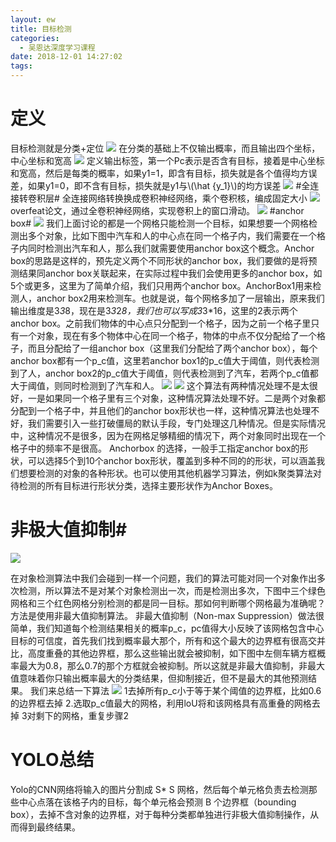 ```yaml
---
layout: ew
title: 目标检测
categories:
  - 吴恩达深度学习课程
date: 2018-12-01 14:27:02
tags:
---
```

# 定义 #
目标检测就是分类+定位
<img src="/images/deepai/001.jpg"/>
在分类的基础上不仅输出概率，而且输出四个坐标，中心坐标和宽高
<img src="/images/deepai/002.jpg"/>
定义输出标签，第一个Pc表示是否含有目标，接着是中心坐标和宽高，然后是每类的概率，如果y1=1，即含有目标，损失就是各个值得均方误差，如果y1=0，即不含有目标，损失就是y1与\\(\hat {y_1}\\)的均方误差
<img src="/images/deepai/003.jpg"/>
#全连接转卷积层#
全连接网络转换换成卷积神经网络，乘个卷积核，编成固定大小
<img src="/images/deepai/004.jpg"/>
overfeat论文，通过全卷积神经网络，实现卷积上的窗口滑动。
<img src="/images/deepai/005.jpg"/>
#anchor box#
<img src="/images/deepai/006.jpg"/>
我们上面讨论的都是一个网格只能检测一个目标，如果想要一个网格检测出多个对象，比如下图中汽车和人的中心点在同一个格子内，我们需要在一个格子内同时检测出汽车和人，那么我们就需要使用anchor box这个概念。Anchor box的思路是这样的，预先定义两个不同形状的anchor box，我们要做的是将预测结果同anchor box关联起来，在实际过程中我们会使用更多的anchor box，如5个或更多，这里为了简单介绍，我们只用两个anchor box。AnchorBox1用来检测人，anchor box2用来检测车。也就是说，每个网格多加了一层输出，原来我们输出维度是3*3*8，现在是3*3*2*8，我们也可以写成3*3*16，这里的2表示两个anchor box。之前我们物体的中心点只分配到一个格子，因为之前一个格子里只有一个对象，现在有多个物体中心在同一个格子，物体的中点不仅分配给了一个格子，而且分配给了一组anchor box（这里我们分配给了两个anchor box），每个anchor box都有一个p_c值，这里若anchor box1的p_c值大于阈值，则代表检测到了人，anchor box2的p_c值大于阈值，则代表检测到了汽车，若两个p_c值都大于阈值，则同时检测到了汽车和人。
<img src="/images/deepai/009.jpg"/>
<img src="/images/deepai/010.jpg"/>
这个算法有两种情况处理不是太很好，一是如果同一个格子里有三个对象，这种情况算法处理不好。二是两个对象都分配到一个格子中，并且他们的anchor box形状也一样，这种情况算法也处理不好，我们需要引入一些打破僵局的默认手段，专门处理这几种情况。但是实际情况中，这种情况不是很多，因为在网格足够精细的情况下，两个对象同时出现在一个格子中的频率不是很高。
Anchorbox 的选择，一般手工指定anchor box的形状，可以选择5个到10个anchor box形状，覆盖到多种不同的的形状，可以涵盖我们想要检测的对象的各种形状。也可以使用其他机器学习算法，例如k聚类算法对待检测的所有目标进行形状分类，选择主要形状作为Anchor Boxes。
# 非极大值抑制#
<img src="/images/deepai/007.jpg"/>

在对象检测算法中我们会碰到一样一个问题，我们的算法可能对同一个对象作出多次检测，所以算法不是对某个对象检测出一次，而是检测出多次，下图中三个绿色网格和三个红色网格分别检测的都是同一目标。那如何判断哪个网格最为准确呢？方法是使用非最大值抑制算法。
非最大值抑制（Non-max Suppression）做法很简单，我们知道每个检测结果相关的概率p_c，pc值得大小反映了该网格包含中心目标的可信度，首先我们找到概率最大那个，所有和这个最大的边界框有很高交并比，高度重叠的其他边界框，那么这些输出就会被抑制，如下图中左侧车辆方框概率最大为0.8，那么0.7的那个方框就会被抑制。所以这就是非最大值抑制，非最大值意味着你只输出概率最大的分类结果，但抑制接近，但不是最大的其他预测结果。
我们来总结一下算法
<img src="/images/deepai/008.jpg"/>
1去掉所有p_c小于等于某个阈值的边界框，比如0.6的边界框去掉
2.选取p_c值最大的网格，利用loU将和该网格具有高重叠的网格去掉
3对剩下的网格，重复步骤2

# YOLO总结 #
Yolo的CNN网络将输入的图片分割成 S* S 网格，然后每个单元格负责去检测那些中心点落在该格子内的目标，每个单元格会预测 B 个边界框（bounding box），去掉不含对象的边界框，对于每种分类都单独进行非极大值抑制操作，从而得到最终结果。